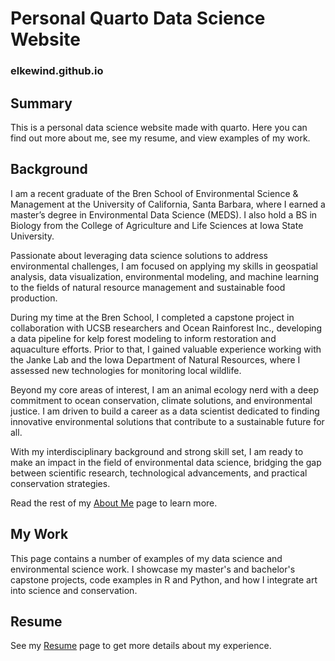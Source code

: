 # Personal Quarto Data Science Website
### elkewind.github.io 

## Summary
This is a personal data science website made with quarto. Here you can find out more about me, see my resume, and view examples of my work.

## Background
I am a recent graduate of the Bren School of Environmental Science & Management at the University of California, Santa Barbara, where I earned a master’s degree in Environmental Data Science (MEDS). I also hold a BS in Biology from the College of Agriculture and Life Sciences at Iowa State University.

Passionate about leveraging data science solutions to address environmental challenges, I am focused on applying my skills in geospatial analysis, data visualization, environmental modeling, and machine learning to the fields of natural resource management and sustainable food production.

During my time at the Bren School, I completed a capstone project in collaboration with UCSB researchers and Ocean Rainforest Inc., developing a data pipeline for kelp forest modeling to inform restoration and aquaculture efforts. Prior to that, I gained valuable experience working with the Janke Lab and the Iowa Department of Natural Resources, where I assessed new technologies for monitoring local wildlife.

Beyond my core areas of interest, I am an animal ecology nerd with a deep commitment to ocean conservation, climate solutions, and environmental justice. I am driven to build a career as a data scientist dedicated to finding innovative environmental solutions that contribute to a sustainable future for all.

With my interdisciplinary background and strong skill set, I am ready to make an impact in the field of environmental data science, bridging the gap between scientific research, technological advancements, and practical conservation strategies.

Read the rest of my [About Me](https://elkewind.github.io/about.html) page to learn more.

## My Work
This page contains a number of examples of my data science and environmental science work. I showcase my master's and bachelor's capstone projects, code examples in R and Python, and how I integrate art into science and conservation.

## Resume
See my [Resume](https://elkewind.github.io/resume.html) page to get more details about my experience.
